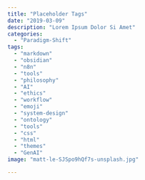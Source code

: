 ```yaml
---
title: "Placeholder Tags"
date: "2019-03-09"
description: "Lorem Ipsum Dolor Si Amet"
categories:
  - "Paradigm-Shift"
tags:
  - "markdown"
  - "obsidian"
  - "n8n"
  - "tools"
  - "philosophy"
  - "AI"
  - "ethics"
  - "workflow"
  - "emoji"
  - "system-design"
  - "ontology"
  - "tools"
  - "css"
  - "html"
  - "themes"
  - "GenAI"
image: "matt-le-SJSpo9hQf7s-unsplash.jpg"

---
```



